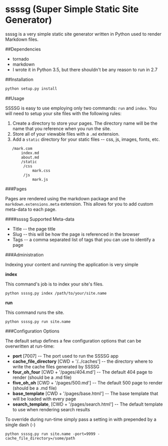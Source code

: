 # ssssg (Super Simple Static Site Generator)

ssssg is a very simple static site generator written in Python used to render Markdown files.

##Dependencies

* tornado
* markdown
* I wrote it in Python 3.5, but there shouldn't be any reason to run in 2.7

##Installation

```python
python setup.py install
```

##Usage

SSSSG is easy to use employing only two commands: `run` and `index`. You will need to setup your site files with the following rules:

1. Create a directory to store your pages. The directory name will be the name that you reference when you run the site.
2. Store all of your viewable files with a `.md` extension.
3. Add a `static` directory for your static files -- css, js, images, fonts, etc.

```
   /mark.com
       index.md
       about.md
       /static
       	/css
       		mark.css
       	/js
       		mark.js
```

###Pages

Pages are rendered using the markdown package and the `markdown.extensions.meta` extension. This allows for you to add custom meta-data to each page.

####ssssg Supported Meta-data

* Title -- the page title
* Slug -- this will be how the page is referenced in the browser
* Tags -- a comma separated list of tags that you can use to identify a page

###Administration

Indexing your content and running the application is very simple

__index__

This command's job is to index your site's files.

```
python ssssg.py index /path/to/your/site.name
```

__run__

This command runs the site.

```
python ssssg.py run site.name
```

###Configuration Options

The default setup defines a few configuration options that can be overwritten at run-time:

* __port__ [7007] -- The port used to run the SSSSG app
* __cache\_file_directory__ [CWD + '/../caches'] -- the directory where to write the cache files generated by SSSSG
* __four\_oh_four__ [CWD + '/pages/404.md'] -- The default 404 page to render (should be a .md file)
* __five\_oh_oh__ [CWD + '/pages/500.md'] -- The default 500 page to render (should be a .md file)
* __base\_template__ [CWD + '/pages/base.html'] -- The base template that will be loaded with every page
* __search\_template__, [CWD + '/pages/search.html'] -- The default template to use when rendering search results

To override during run-time simply pass a setting in with prepended by a single dash (-)

```
python ssssg.py run site.name -port=9999 -cache_file_directory=/some/path
```
